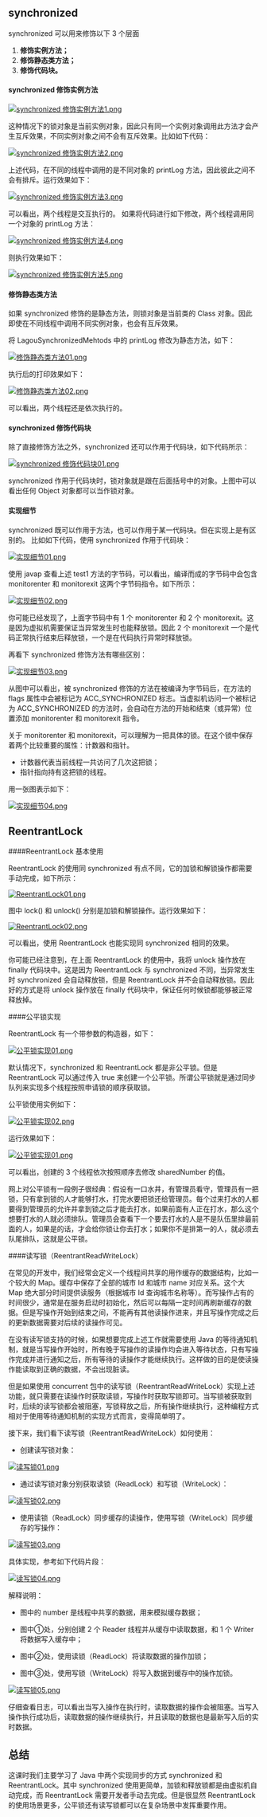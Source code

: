 ## synchronized

synchronized 可以用来修饰以下 3 个层面
1. **修饰实例方法；**
2. **修饰静态类方法；**
3. **修饰代码块。**

#### synchronized 修饰实例方法

[![synchronized 修饰实例方法1.png](https://z3.ax1x.com/2021/08/03/fPpYVS.png)](https://imgtu.com/i/fPpYVS)

这种情况下的锁对象是当前实例对象，因此只有同一个实例对象调用此方法才会产生互斥效果，不同实例对象之间不会有互斥效果。比如如下代码：

[![synchronized 修饰实例方法2.png](https://z3.ax1x.com/2021/08/03/fPpf2R.png)](https://imgtu.com/i/fPpf2R)

上述代码，在不同的线程中调用的是不同对象的 printLog 方法，因此彼此之间不会有排斥。运行效果如下：

[![synchronized 修饰实例方法3.png](https://z3.ax1x.com/2021/08/03/fPpjxI.png)](https://imgtu.com/i/fPpjxI)

可以看出，两个线程是交互执行的。
如果将代码进行如下修改，两个线程调用同一个对象的 printLog 方法：

[![synchronized 修饰实例方法4.png](https://z3.ax1x.com/2021/08/03/fP9kGj.png)](https://imgtu.com/i/fP9kGj)

则执行效果如下：

[![synchronized 修饰实例方法5.png](https://z3.ax1x.com/2021/08/03/fP93W9.png)](https://imgtu.com/i/fP93W9)

#### 修饰静态类方法

如果 synchronized 修饰的是静态方法，则锁对象是当前类的 Class 对象。因此即使在不同线程中调用不同实例对象，也会有互斥效果。

将 LagouSynchronizedMehtods 中的 printLog 修改为静态方法，如下：

[![修饰静态类方法01.png](https://z3.ax1x.com/2021/08/03/fP97yq.png)](https://imgtu.com/i/fP97yq)

执行后的打印效果如下：

[![修饰静态类方法02.png](https://z3.ax1x.com/2021/08/03/fPCVte.png)](https://imgtu.com/i/fPCVte)

可以看出，两个线程还是依次执行的。

#### synchronized 修饰代码块

除了直接修饰方法之外，synchronized 还可以作用于代码块，如下代码所示：

[![synchronized 修饰代码块01.png](https://z3.ax1x.com/2021/08/03/fPCIAO.png)](https://imgtu.com/i/fPCIAO)

synchronized 作用于代码块时，锁对象就是跟在后面括号中的对象。上图中可以看出任何 Object 对象都可以当作锁对象。

#### 实现细节

synchronized 既可以作用于方法，也可以作用于某一代码块。但在实现上是有区别的。 比如如下代码，使用 synchronized 作用于代码块：

[![实现细节01.png](https://z3.ax1x.com/2021/08/03/fPP0xA.png)](https://imgtu.com/i/fPP0xA)

使用 javap 查看上述 test1 方法的字节码，可以看出，编译而成的字节码中会包含 monitorenter 和 monitorexit 这两个字节码指令。如下所示：

[![实现细节02.png](https://z3.ax1x.com/2021/08/03/fPPXRJ.png)](https://imgtu.com/i/fPPXRJ)

你可能已经发现了，上面字节码中有 1 个 monitorenter 和 2 个 monitorexit。这是因为虚拟机需要保证当异常发生时也能释放锁。因此 2 个 monitorexit 一个是代码正常执行结束后释放锁，一个是在代码执行异常时释放锁。

再看下 synchronized 修饰方法有哪些区别：

[![实现细节03.png](https://z3.ax1x.com/2021/08/03/fPitLq.png)](https://imgtu.com/i/fPitLq)

从图中可以看出，被 synchronized 修饰的方法在被编译为字节码后，在方法的 flags 属性中会被标记为 ACC_SYNCHRONIZED 标志。当虚拟机访问一个被标记为 ACC_SYNCHRONIZED 的方法时，会自动在方法的开始和结束（或异常）位置添加 monitorenter 和 monitorexit 指令。

关于 monitorenter 和 monitorexit，可以理解为一把具体的锁。在这个锁中保存着两个比较重要的属性：计数器和指针。

+ 计数器代表当前线程一共访问了几次这把锁；
+ 指针指向持有这把锁的线程。

用一张图表示如下：

[![实现细节04.png](https://z3.ax1x.com/2021/08/03/fPFt9e.png)](https://imgtu.com/i/fPFt9e)

## ReentrantLock

####ReentrantLock 基本使用

ReentrantLock 的使用同 synchronized 有点不同，它的加锁和解锁操作都需要手动完成，如下所示：

[![ReentrantLock01.png](https://z3.ax1x.com/2021/08/03/fPkbIf.png)](https://imgtu.com/i/fPkbIf)

图中 lock() 和 unlock() 分别是加锁和解锁操作。运行效果如下：

[![ReentrantLock02.png](https://z3.ax1x.com/2021/08/03/fPA1JO.png)](https://imgtu.com/i/fPA1JO)

可以看出，使用 ReentrantLock 也能实现同 synchronized 相同的效果。

你可能已经注意到，在上面 ReentrantLock 的使用中，我将 unlock 操作放在 finally 代码块中。这是因为 ReentrantLock 与 synchronized 不同，当异常发生时 synchronized 会自动释放锁，但是 ReentrantLock 并不会自动释放锁。因此好的方式是将 unlock 操作放在 finally 代码块中，保证任何时候锁都能够被正常释放掉。 

####公平锁实现

ReentrantLock 有一个带参数的构造器，如下：

[![公平锁实现01.png](https://z3.ax1x.com/2021/08/03/fPA4YT.png)](https://imgtu.com/i/fPA4YT)

默认情况下，synchronized 和 ReentrantLock 都是非公平锁。但是 ReentrantLock 可以通过传入 true 来创建一个公平锁。所谓公平锁就是通过同步队列来实现多个线程按照申请锁的顺序获取锁。

公平锁使用实例如下：

[![公平锁实现02.png](https://z3.ax1x.com/2021/08/03/fPEF0I.png)](https://imgtu.com/i/fPEF0I)

运行效果如下：

[![公平锁实现01.png](https://z3.ax1x.com/2021/08/03/fPEt9U.png)](https://imgtu.com/i/fPEt9U)

可以看出，创建的 3 个线程依次按照顺序去修改 sharedNumber 的值。

网上对公平锁有一段例子很经典：假设有一口水井，有管理员看守，管理员有一把锁，只有拿到锁的人才能够打水，打完水要把锁还给管理员。每个过来打水的人都要得到管理员的允许并拿到锁之后才能去打水，如果前面有人正在打水，那么这个想要打水的人就必须排队。管理员会查看下一个要去打水的人是不是队伍里排最前面的人，如果是的话，才会给你锁让你去打水；如果你不是排第一的人，就必须去队尾排队，这就是公平锁。

####读写锁（ReentrantReadWriteLock）

在常见的开发中，我们经常会定义一个线程间共享的用作缓存的数据结构，比如一个较大的 Map。缓存中保存了全部的城市 Id 和城市 name 对应关系。这个大 Map 绝大部分时间提供读服务（根据城市 Id 查询城市名称等）。而写操作占有的时间很少，通常是在服务启动时初始化，然后可以每隔一定时间再刷新缓存的数据。但是写操作开始到结束之间，不能再有其他读操作进来，并且写操作完成之后的更新数据需要对后续的读操作可见。

在没有读写锁支持的时候，如果想要完成上述工作就需要使用 Java 的等待通知机制，就是当写操作开始时，所有晚于写操作的读操作均会进入等待状态，只有写操作完成并进行通知之后，所有等待的读操作才能继续执行。这样做的目的是使读操作能读取到正确的数据，不会出现脏读。

但是如果使用 concurrent 包中的读写锁（ReentrantReadWriteLock）实现上述功能，就只需要在读操作时获取读锁，写操作时获取写锁即可。当写锁被获取到时，后续的读写锁都会被阻塞，写锁释放之后，所有操作继续执行，这种编程方式相对于使用等待通知机制的实现方式而言，变得简单明了。

接下来，我们看下读写锁（ReentrantReadWriteLock）如何使用：

+ 创建读写锁对象：

[![读写锁01.png](https://z3.ax1x.com/2021/08/03/fPE4HI.png)](https://imgtu.com/i/fPE4HI)

+ 通过读写锁对象分别获取读锁（ReadLock）和写锁（WriteLock）：

[![读写锁02.png](https://z3.ax1x.com/2021/08/03/fPVp5V.png)](https://imgtu.com/i/fPVp5V)

+ 使用读锁（ReadLock）同步缓存的读操作，使用写锁（WriteLock）同步缓存的写操作：

[![读写锁03.png](https://z3.ax1x.com/2021/08/03/fPVeV1.png)](https://imgtu.com/i/fPVeV1)

具体实现，参考如下代码片段：

[![读写锁04.png](https://z3.ax1x.com/2021/08/03/fPV8rd.png)](https://imgtu.com/i/fPV8rd)

解释说明：

+ 图中的 number 是线程中共享的数据，用来模拟缓存数据；

+ 图中①处，分别创建 2 个 Reader 线程并从缓存中读取数据，和 1 个 Writer 将数据写入缓存中；

+ 图中②处，使用读锁（ReadLock）将读取数据的操作加锁；

+ 图中③处，使用写锁（WriteLock）将写入数据到缓存中的操作加锁。

[![读写锁05.png](https://z3.ax1x.com/2021/08/03/fPMO74.png)](https://imgtu.com/i/fPMO74)

仔细查看日志，可以看出当写入操作在执行时，读取数据的操作会被阻塞。当写入操作执行成功后，读取数据的操作继续执行，并且读取的数据也是最新写入后的实时数据。

## 总结

这课时我们主要学习了 Java 中两个实现同步的方式 synchronized 和 ReentrantLock。其中 synchronized 使用更简单，加锁和释放锁都是由虚拟机自动完成，而 ReentrantLock 需要开发者手动去完成。但是很显然 ReentrantLock 的使用场景更多，公平锁还有读写锁都可以在复杂场景中发挥重要作用。















